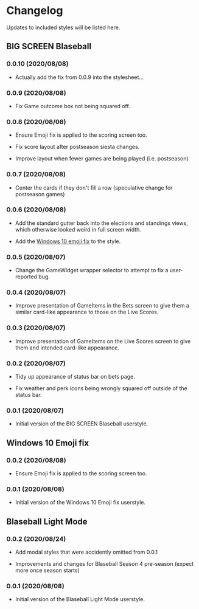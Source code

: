# Changelog

Updates to included styles will be listed here.

## BIG SCREEN Blaseball

### 0.0.10 (2020/08/08)

* Actually add the fix from 0.0.9 into the stylesheet...

### 0.0.9 (2020/08/08)

* Fix Game outcome box not being squared off.

### 0.0.8 (2020/08/08)

* Ensure Emoji fix is applied to the scoring screen too.

* Fix score layout after postseason siesta changes.

* Improve layout when fewer games are being played (i.e. postseason)

### 0.0.7 (2020/08/08)

* Center the cards if they don't fill a row (speculative change
  for postseason games)

### 0.0.6 (2020/08/08)

* Add the standard gutter back into the elections and standings views,
  which otherwise looked weird in full screen width.

* Add the [Windows 10 emoji fix](index.html#windows-10-emoji-fix) to the style.

### 0.0.5 (2020/08/07)

* Change the GameWidget wrapper selector to attempt to fix a user-reported
  bug.

### 0.0.4 (2020/08/07)

* Improve presentation of GameItems in the Bets screen to give them
  a similar card-like appearance to those on the Live Scores.
  
### 0.0.3 (2020/08/07)

* Improve presentation of GameItems on the Live Scores screen to
  give them and intended card-like appearance.

### 0.0.2 (2020/08/07)

* Tidy up appearance of status bar on bets page.

* Fix weather and perk icons being wrongly squared off outside of
  the status bar.

### 0.0.1 (2020/08/07)

* Initial version of the BIG SCREEN Blaseball userstyle.


## Windows 10 Emoji fix

### 0.0.2 (2020/08/08)

* Ensure Emoji fix is applied to the scoring screen too.

### 0.0.1 (2020/08/08)

* Initial version of the Windows 10 Emoji fix userstyle.


## Blaseball Light Mode

### 0.0.2 (2020/08/24)

* Add modal styles that were accidently omitted from 0.0.1

* Improvements and changes for Blaseball Season 4 pre-season
  (expect more once season starts)

### 0.0.1 (2020/08/08)

* Initial version of the Blaseball Light Mode userstyle.

